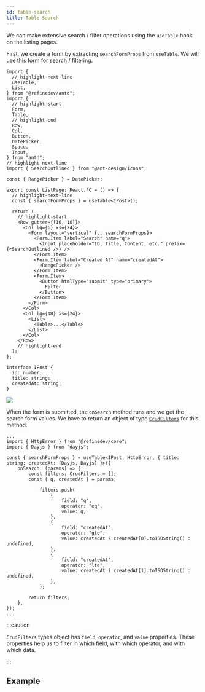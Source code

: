 ```yaml
---
id: table-search
title: Table Search
---
```


We can make extensive search / filter operations using the `useTable` hook on the listing pages.

First, we create a form by extracting `searchFormProps` from `useTable`. We will use this form for search / filtering.

```tsx title="pages/list.tsx"
import {
  // highlight-next-line
  useTable,
  List,
} from "@refinedev/antd";
import {
  // highlight-start
  Form,
  Table,
  // highlight-end
  Row,
  Col,
  Button,
  DatePicker,
  Space,
  Input,
} from "antd";
// highlight-next-line
import { SearchOutlined } from "@ant-design/icons";

const { RangePicker } = DatePicker;

export const ListPage: React.FC = () => {
  // highlight-next-line
  const { searchFormProps } = useTable<IPost>();

  return (
    // highlight-start
    <Row gutter={[16, 16]}>
      <Col lg={6} xs={24}>
        <Form layout="vertical" {...searchFormProps}>
          <Form.Item label="Search" name="q">
            <Input placeholder="ID, Title, Content, etc." prefix={<SearchOutlined />} />
          </Form.Item>
          <Form.Item label="Created At" name="createdAt">
            <RangePicker />
          </Form.Item>
          <Form.Item>
            <Button htmlType="submit" type="primary">
              Filter
            </Button>
          </Form.Item>
        </Form>
      </Col>
      <Col lg={18} xs={24}>
        <List>
          <Table>...</Table>
        </List>
      </Col>
    </Row>
    // highlight-end
  );
};

interface IPost {
  id: number;
  title: string;
  createdAt: string;
}
```

<img src="https://refine.ams3.cdn.digitaloceanspaces.com/website/static/img/guides-and-concepts/table-search/form.png" />

<br />

When the form is submitted, the `onSearch` method runs and we get the search form values. We have to return an object of type [`CrudFilters`](/docs/api-reference/core/interfaces.md#crudfilters) for this method.

```tsx title="pages/list.tsx"
...
import { HttpError } from "@refinedev/core";
import { Dayjs } from "dayjs";

const { searchFormProps } = useTable<IPost, HttpError, { title: string; createdAt: [Dayjs, Dayjs] }>({
    onSearch: (params) => {
        const filters: CrudFilters = [];
        const { q, createdAt } = params;

            filters.push(
                {
                    field: "q",
                    operator: "eq",
                    value: q,
                },
                {
                    field: "createdAt",
                    operator: "gte",
                    value: createdAt ? createdAt[0].toISOString() : undefined,
                },
                {
                    field: "createdAt",
                    operator: "lte",
                    value: createdAt ? createdAt[1].toISOString() : undefined,
                },
            );

        return filters;
    },
});
...
```

:::caution

`CrudFilters` types object has `field`, `operator`, and `value` properties. These properties help us to filter in which field, with which operator, and with which data.

:::

## Example

<CodeSandboxExample path="table-antd-table-filter" />
